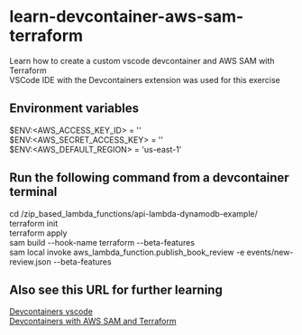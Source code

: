 # learn-devcontainer-aws-sam-terraform
Learn how to create a custom vscode devcontainer and AWS SAM with Terraform \
VSCode IDE with the Devcontainers extension was used for this exercise

## Environment variables
$ENV:<AWS_ACCESS_KEY_ID> = '' \
$ENV:<AWS_SECRET_ACCESS_KEY> = '' \
$ENV:<AWS_DEFAULT_REGION> = 'us-east-1' 

## Run the following command from a devcontainer terminal 
cd /zip_based_lambda_functions/api-lambda-dynamodb-example/ \
terraform init \
terraform apply \
sam build --hook-name terraform --beta-features \
sam local invoke aws_lambda_function.publish_book_review -e events/new-review.json --beta-features

## Also see this URL for further learning
[Devcontainers vscode](https://code.visualstudio.com/docs/devcontainers/create-dev-container) \
[Devcontainers with AWS SAM and Terraform](https://aws.amazon.com/blogs/compute/better-together-aws-sam-cli-and-hashicorp-terraform/)
